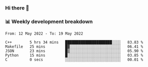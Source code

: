 ### Hi there 👋

### 📊 Weekly development breakdown
<!--START_SECTION:waka-->

```text
From: 12 May 2022 - To: 19 May 2022

C++        5 hrs 34 mins   █████████████████████░░░░   83.83 %
Makefile   25 mins         █▓░░░░░░░░░░░░░░░░░░░░░░░   06.41 %
JSON       23 mins         █▒░░░░░░░░░░░░░░░░░░░░░░░   05.90 %
Python     15 mins         █░░░░░░░░░░░░░░░░░░░░░░░░   03.85 %
C          0 secs          ░░░░░░░░░░░░░░░░░░░░░░░░░   00.01 %
```

<!--END_SECTION:waka-->

